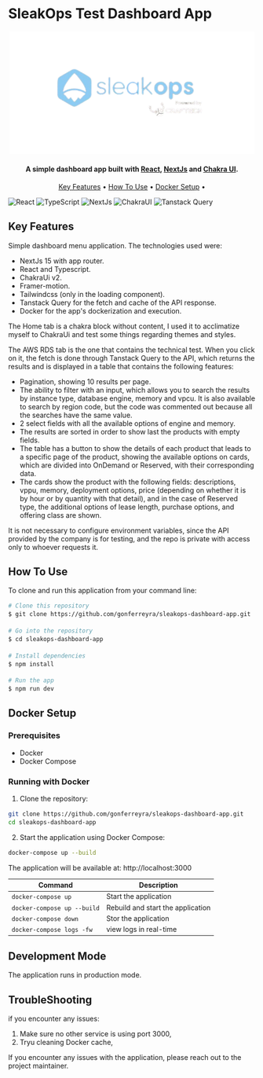 # SleakOps Test Dashboard App

<div align="center">
  <img src="logo-readme.png" alt="Task Board App" width="500">
</div>

<h4 align="center">A simple dashboard app built with <a href="https://react.dev/" target="_blank">React</a>, <a href="https://nextjs.org/" target="_blank">NextJs</a> and <a href="https://chakra-ui.com/" target="_blank">Chakra UI</a>.</h4>

<p align="center">
  <a href="#key-features">Key Features</a> •
  <a href="#how-to-use">How To Use</a> •
  <a href="#docker-setup">Docker Setup</a> •
</p>

![React](https://img.shields.io/badge/react-%2320232a.svg?style=for-the-badge&logo=react&logoColor=%2361DAFB)
![TypeScript](https://img.shields.io/badge/typescript-%23007ACC.svg?style=for-the-badge&logo=typescript&logoColor=white)
![NextJs](https://img.shields.io/badge/next.js-%23000000.svg?style=for-the-badge&logo=next.js&logoColor=white)
![ChakraUI](https://img.shields.io/badge/chakra_ui-%23000000.svg?style=for-the-badge&logo=chakra-ui&logoColor=white)
![Tanstack Query](https://img.shields.io/badge/-React%20Query-FF4154?style=for-the-badge&logo=react%20query&logoColor=white)

## Key Features

Simple dashboard menu application. The technologies used were:

- NextJs 15 with app router.
- React and Typescript.
- ChakraUi v2.
- Framer-motion.
- Tailwindcss (only in the loading component).
- Tanstack Query for the fetch and cache of the API response.
- Docker for the app's dockerization and execution.

The Home tab is a chakra block without content, I used it to acclimatize myself to ChakraUi and test some things regarding themes and styles.

The AWS RDS tab is the one that contains the technical test. When you click on it, the fetch is done through Tanstack Query to the API, which returns the results and is displayed in a table that contains the following features:

- Pagination, showing 10 results per page.
- The ability to filter with an input, which allows you to search the results by instance type, database engine, memory and vpcu. It is also available to search by region code, but the code was commented out because all the searches have the same value.
- 2 select fields with all the available options of engine and memory.
- The results are sorted in order to show last the products with empty fields.
- The table has a button to show the details of each product that leads to a specific page of the product, showing the available options on cards, which are divided into OnDemand or Reserved, with their corresponding data.
- The cards show the product with the following fields: descriptions, vppu, memory, deployment options, price (depending on whether it is by hour or by quantity with that detail), and in the case of Reserved type, the additional options of lease length, purchase options, and offering class are shown.

It is not necessary to configure environment variables, since the API provided by the company is for testing, and the repo is private with access only to whoever requests it.

## How To Use

To clone and run this application from your command line:

```bash
# Clone this repository
$ git clone https://github.com/gonferreyra/sleakops-dashboard-app.git

# Go into the repository
$ cd sleakops-dashboard-app

# Install dependencies
$ npm install

# Run the app
$ npm run dev

```

## Docker Setup

### Prerequisites

- Docker
- Docker Compose

### Running with Docker

1. Clone the repository:

```bash
git clone https://github.com/gonferreyra/sleakops-dashboard-app.git
cd sleakops-dashboard-app
```

2. Start the application using Docker Compose:

```bash
docker-compose up --build
```

The application will be available at: http://localhost:3000

| Command                     | Description                       |
| --------------------------- | --------------------------------- |
| `docker-compose up`         | Start the application             |
| `docker-compose up --build` | Rebuild and start the application |
| `docker-compose down`       | Stor the application              |
| `docker-compose logs -fw`   | view logs in real-time            |

## Development Mode

The application runs in production mode.

## TroubleShooting

if you encounter any issues:

1.  Make sure no other service is using port 3000,
2.  Tryu cleaning Docker cache,

If you encounter any issues with the application, please reach out to the project maintainer.
